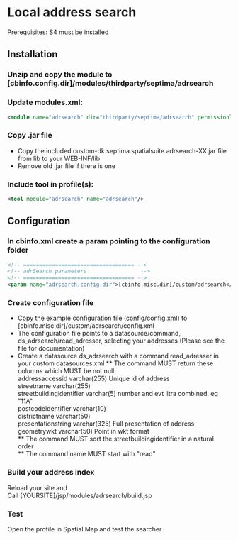 # Local address search

Prerequisites:
S4 must be installed

## Installation

### Unzip and copy the module to [cbinfo.config.dir]/modules/thirdparty/septima/adrsearch

### Update modules.xml:
```xml
<module name="adrsearch" dir="thirdparty/septima/adrsearch" permissionlevel="public"/>
```

### Copy .jar file  
* Copy the included custom-dk.septima.spatialsuite.adrsearch-XX.jar file from lib to your WEB-INF/lib
* Remove old .jar file if there is one

### Include tool in profile(s):
```xml
<tool module="adrsearch" name="adrsearch"/>
```  
  
## Configuration

### In cbinfo.xml create a param pointing to the configuration folder  
```xml
<!-- =================================== -->
<!-- adrSearch parameters                 -->
<!-- =================================== -->  
<param name="adrsearch.config.dir">[cbinfo.misc.dir]/custom/adrsearch</param>
```

### Create configuration file  
* Copy the example configuration file (config/config.xml) to [cbinfo.misc.dir]/custom/adrsearch/config.xml
* The configuration file points to a datasource/command, ds_adrsearch/read_adresser, selecting your addresses (Please see the file for documentation)  
* Create a datasource ds_adrsearch with a command read_adresser in your custom datasources.xml
** The command MUST return these columns which MUST be not null:  
	addressaccessid varchar(255) Unique id of address  
	streetname varchar(255)  
	streetbuildingidentifier varchar(5) number and evt litra combined, eg "11A"  
	postcodeidentifier varchar(10)  
	districtname varchar(50)  
	presentationstring varchar(325) Full presentation of address  
	geometrywkt varchar(50) Point in wkt format  
** The command MUST sort the streetbuildingidentifier in a natural order  
** The command name MUST start with "read"  

### Build your address index  
Reload your site and    
Call [YOURSITE]/jsp/modules/adrsearch/build.jsp

### Test  
Open the profile in Spatial Map and test the searcher

